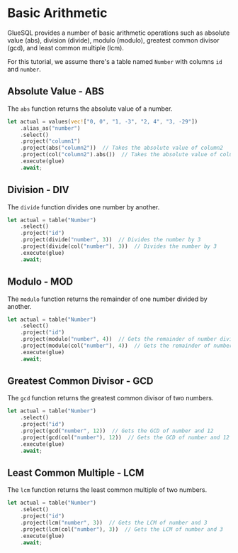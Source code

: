 # Basic Arithmetic 

GlueSQL provides a number of basic arithmetic operations such as absolute value (abs), division (divide), modulo (modulo), greatest common divisor (gcd), and least common multiple (lcm).

For this tutorial, we assume there's a table named `Number` with columns `id` and `number`.

## Absolute Value - ABS

The `abs` function returns the absolute value of a number.

```rust
let actual = values(vec!["0, 0", "1, -3", "2, 4", "3, -29"])
    .alias_as("number")
    .select()
    .project("column1")
    .project(abs("column2"))  // Takes the absolute value of column2
    .project(col("column2").abs())  // Takes the absolute value of column2
    .execute(glue)
    .await;
```

## Division - DIV

The `divide` function divides one number by another.

```rust
let actual = table("Number")
    .select()
    .project("id")
    .project(divide("number", 3))  // Divides the number by 3
    .project(divide(col("number"), 3))  // Divides the number by 3
    .execute(glue)
    .await;
```

## Modulo - MOD

The `modulo` function returns the remainder of one number divided by another.

```rust
let actual = table("Number")
    .select()
    .project("id")
    .project(modulo("number", 4))  // Gets the remainder of number divided by 4
    .project(modulo(col("number"), 4))  // Gets the remainder of number divided by 4
    .execute(glue)
    .await;
```

## Greatest Common Divisor - GCD

The `gcd` function returns the greatest common divisor of two numbers.

```rust
let actual = table("Number")
    .select()
    .project("id")
    .project(gcd("number", 12))  // Gets the GCD of number and 12
    .project(gcd(col("number"), 12))  // Gets the GCD of number and 12
    .execute(glue)
    .await;
```

## Least Common Multiple - LCM

The `lcm` function returns the least common multiple of two numbers.

```rust
let actual = table("Number")
    .select()
    .project("id")
    .project(lcm("number", 3))  // Gets the LCM of number and 3
    .project(lcm(col("number"), 3))  // Gets the LCM of number and 3
    .execute(glue)
    .await;
```
